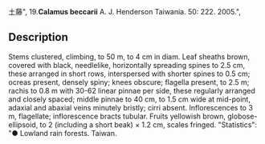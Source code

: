 土藤",
19.**Calamus beccarii** A. J. Henderson Taiwania. 50: 222. 2005.",

## Description
Stems clustered, climbing, to 50 m, to 4 cm in diam. Leaf sheaths brown, covered with black, needlelike, horizontally spreading spines to 2.5 cm, these arranged in short rows, interspersed with shorter spines to 0.5 cm; ocreas present, densely spiny; knees obscure; flagella present, to 2.5 m; rachis to 0.8 m with 30-62 linear pinnae per side, these regularly arranged and closely spaced; middle pinnae to 40 cm, to 1.5 cm wide at mid-point, adaxial and abaxial veins minutely bristly; cirri absent. Inflorescences to 3 m, flagellate; inflorescence bracts tubular. Fruits yellowish brown, globose-ellipsoid, to 2 (including a short beak) × 1.2 cm, scales fringed.
  "Statistics": "● Lowland rain forests. Taiwan.
